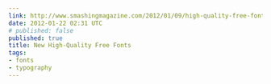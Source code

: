 ```yaml
---
link: http://www.smashingmagazine.com/2012/01/09/high-quality-free-fonts-2012/
date: 2012-01-22 02:31 UTC
# published: false
published: true
title: New High-Quality Free Fonts
tags:
- fonts
- typography
---
```



